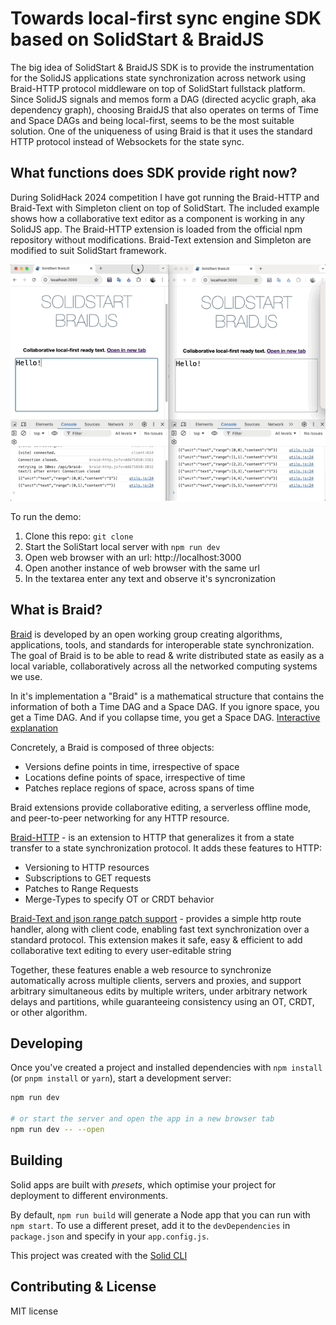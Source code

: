 # Towards local-first sync engine SDK based on SolidStart & BraidJS

The big idea of SolidStart & BraidJS SDK is to provide the instrumentation for the SolidJS applications state synchronization across network using Braid-HTTP protocol middleware on top of SolidStart fullstack platform. Since SolidJS signals and memos form a DAG (directed acyclic graph, aka dependency graph), choosing BraidJS that also operates on terms of Time and Space DAGs and being local-first, seems to be the most suitable solution. One of the uniqueness of using Braid is that it uses the standard HTTP protocol instead of Websockets for the state sync.

## What functions does SDK provide right now?

During SolidHack 2024 competition I have got running the Braid-HTTP and Braid-Text with Simpleton client on top of SolidStart. The included example shows how a collaborative text editor as a component is working in any SolidJS app. The Braid-HTTP extension is loaded from the official npm repository without modifications. Braid-Text extension and Simpleton are modified to suit SolidStart framework.

![](/public/demo.gif)

To run the demo:

1. Clone this repo: ```git clone ```
2. Start the SoliStart local server with ```npm run dev```
3. Open web browser with an url: http://localhost:3000
4. Open another instance of web browser with the same url
5. In the textarea enter any text and observe it's syncronization


## What is Braid?

[Braid](https://braid.org/) is developed by an open working group creating algorithms, applications, tools, and standards for interoperable state synchronization. The goal of Braid is to be able to read & write distributed state as easily as a local variable, collaboratively across all the networked computing systems we use.

In it's implementation a "Braid" is a mathematical structure that contains the information of both a Time DAG and a Space DAG. If you ignore space, you get a Time DAG. And if you collapse time, you get a Space DAG. [Interactive explanation](https://braid.org/demo/interact)

Concretely, a Braid is composed of three objects:
- Versions define points in time, irrespective of space
- Locations define points of space, irrespective of time
- Patches replace regions of space, across spans of time

Braid extensions provide collaborative editing, a serverless offline mode, and peer-to-peer networking for any HTTP resource.

[Braid-HTTP](https://github.com/braid-org/braid-http) - is an extension to HTTP that generalizes it from a state transfer to a state synchronization protocol.
It adds these features to HTTP:

- Versioning to HTTP resources
- Subscriptions to GET requests
- Patches to Range Requests
- Merge-Types to specify OT or CRDT behavior

[Braid-Text and json range patch support](https://github.com/braid-org/braid-text) - provides a simple http route handler, along with client code, enabling fast text synchronization over a standard protocol. This extension makes it safe, easy & efficient to add collaborative text editing to every user-editable string

Together, these features enable a web resource to synchronize automatically across multiple clients, servers and proxies, and support arbitrary simultaneous edits by multiple writers, under arbitrary network delays and partitions, while guaranteeing consistency using an OT, CRDT, or other algorithm.

## Developing

Once you've created a project and installed dependencies with `npm install` (or `pnpm install` or `yarn`), start a development server:

```bash
npm run dev

# or start the server and open the app in a new browser tab
npm run dev -- --open
```

## Building

Solid apps are built with _presets_, which optimise your project for deployment to different environments.

By default, `npm run build` will generate a Node app that you can run with `npm start`. To use a different preset, add it to the `devDependencies` in `package.json` and specify in your `app.config.js`.

This project was created with the [Solid CLI](https://solid-cli.netlify.app)

## Contributing & License

MIT license


